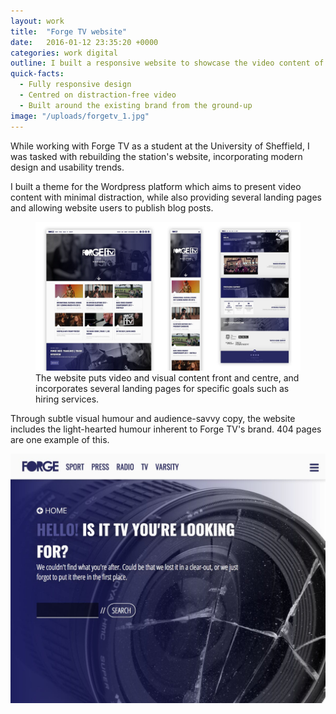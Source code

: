 ```yaml
---
layout: work
title:  "Forge TV website"
date:   2016-01-12 23:35:20 +0000
categories: work digital
outline: I built a responsive website to showcase the video content of the University of Sheffield's student TV station, and to support the sale of video production services.
quick-facts:
  - Fully responsive design
  - Centred on distraction-free video
  - Built around the existing brand from the ground-up
image: "/uploads/forgetv_1.jpg"
---
```


While working with Forge TV as a student at the University of Sheffield, I was tasked with rebuilding the station's website, incorporating modern design and usability trends.

I built a theme for the Wordpress platform which aims to present video content with minimal distraction, while also providing several landing pages and allowing website users to publish blog posts.

<figure>
  <img src="/uploads/forgetv_2.jpg"/>
  <figcaption>The website puts video and visual content front and centre, and incorporates several landing pages for specific goals such as hiring services.</figcaption>
</figure>

Through subtle visual humour and audience-savvy copy, the website includes the light-hearted humour inherent to Forge TV's brand. 404 pages are one example of this.

!['404 page.'](/uploads/forgetv_3.jpg)
